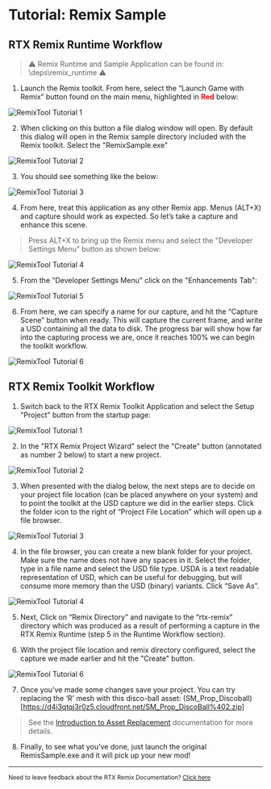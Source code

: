 # Tutorial: Remix Sample
## RTX Remix Runtime Workflow
> ⚠️ Remix Runtime and Sample Application can be found in: <remix-toolkit-install-dir>\deps\remix_runtime ⚠️

1. Launch the Remix toolkit.  From here, select the “Launch Game with Remix” button found on the main menu, highlighted in <span style="color:red">**Red**</span> below:

![RemixTool Tutorial 1](../data/images/remix-remixtutorial-001.png)

2. When clicking on this button a file dialog window will open.  By default this dialog will open in the Remix sample directory included with the Remix toolkit.  Select the "RemixSample.exe"

![RemixTool Tutorial 2](../data/images/remix-remixtutorial-002.png)

3. You should see something like the below:

![RemixTool Tutorial 3](../data/images/remix_909.png)

4. From here, treat this application as any other Remix app.  Menus (ALT+X) and capture should work as expected.  So let’s take a capture and enhance this scene.

> Press ALT+X to bring up the Remix menu and select the "Developer Settings Menu" button as shown below:

![RemixTool Tutorial 4](../data/images/remix_910.png)

5. From the "Developer Settings Menu" click on the "Enhancements Tab":

![RemixTool Tutorial 5](../data/images/remix_911.png)

6. From here, we can specify a name for our capture, and hit the “Capture Scene” button when ready. This will capture the current frame, and write a USD containing all the data to disk. The progress bar will show how far into the capturing process we are, once it reaches 100% we can begin the toolkit workflow.

![RemixTool Tutorial 6](../data/images/remix_912.png)


## RTX Remix Toolkit Workflow

1. Switch back to the RTX Remix Toolkit Application and select the Setup "Project" button from the startup page:

![RemixTool Tutorial 1](../data/images/remix_913.png)

2. In the "RTX Remix Project Wizard" select the "Create" button (annotated as number 2 below) to start a new project.

![RemixTool Tutorial 2](../data/images/remix_914.png)

3. When presented with the dialog below, the next steps are to decide on your project file location (can be placed anywhere on your system) and to point the toolkit at the USD capture we did in the earlier steps. Click the folder icon to the right of “Project File Location” which will open up a file browser.

![RemixTool Tutorial 3](../data/images/remix_915.png)

4. In the file browser, you can create a new blank folder for your project. Make sure the name does not have any spaces in it. Select the folder,  type in a file name and select the USD file type. USDA is a text readable representation of USD, which can be useful for debugging, but will consume more memory than the USD (binary) variants. Click “Save As”.

![RemixTool Tutorial 4](../data/images/remix_916.png)

5. Next, Click on “Remix Directory” and navigate to the “rtx-remix” directory which was produced as a result of performing a capture in the RTX Remix Runtime (step 5 in the Runtime Workflow section).

6. With the project file location and remix directory configured, select the capture we made earlier and hit the "Create" button.

![RemixTool Tutorial 6](../data/images/remix-remixtutorial-003.png)

7. Once you’ve made some changes save your project.  You can try replacing the ‘R’ mesh with this disco-ball asset:
(SM_Prop_Discoball)[https://d4i3qtqj3r0z5.cloudfront.net/SM_Prop_DiscoBall%402.zip]

> See the [Introduction to Asset Replacement](learning-assets.md) documentation for more details.

8. Finally, to see what you’ve done, just launch the original RemisSample.exe and it will pick up your new mod!

***
<sub> Need to leave feedback about the RTX Remix Documentation?  [Click here](https://github.com/NVIDIAGameWorks/rtx-remix/issues/new?assignees=nvdamien&labels=documentation%2Cfeedback%2Ctriage&projects=&template=documentation_feedback.yml&title=%5BDocumentation+feedback%5D%3A+) <sub>